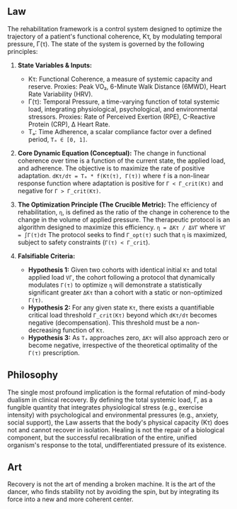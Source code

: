 ## Law
The rehabilitation framework is a control system designed to optimize the trajectory of a patient's functional coherence, Kτ, by modulating temporal pressure, Γ(τ). The state of the system is governed by the following principles:

1.  **State Variables & Inputs:**
    *   Kτ: Functional Coherence, a measure of systemic capacity and reserve. Proxies: Peak VO₂, 6-Minute Walk Distance (6MWD), Heart Rate Variability (HRV).
    *   Γ(τ): Temporal Pressure, a time-varying function of total systemic load, integrating physiological, psychological, and environmental stressors. Proxies: Rate of Perceived Exertion (RPE), C-Reactive Protein (CRP), Δ Heart Rate.
    *   Tₐ: Time Adherence, a scalar compliance factor over a defined period, `Tₐ ∈ [0, 1]`.

2.  **Core Dynamic Equation (Conceptual):**
    The change in functional coherence over time is a function of the current state, the applied load, and adherence. The objective is to maximize the rate of positive adaptation.
    `dKτ/dτ = Tₐ * f(Kτ(τ), Γ(τ))`
    where `f` is a non-linear response function where adaptation is positive for `Γ < Γ_crit(Kτ)` and negative for `Γ > Γ_crit(Kτ)`.

3.  **The Optimization Principle (The Crucible Metric):**
    The efficiency of rehabilitation, `η`, is defined as the ratio of the change in coherence to the change in the volume of applied pressure. The therapeutic protocol is an algorithm designed to maximize this efficiency.
    `η = ΔKτ / ΔVΓ` where `VΓ = ∫Γ(τ)dτ`
    The protocol seeks to find `Γ_opt(τ)` such that `η` is maximized, subject to safety constraints (`Γ(τ) < Γ_crit`).

4.  **Falsifiable Criteria:**
    *   **Hypothesis 1:** Given two cohorts with identical initial `Kτ` and total applied load `VΓ`, the cohort following a protocol that dynamically modulates `Γ(τ)` to optimize `η` will demonstrate a statistically significant greater `ΔKτ` than a cohort with a static or non-optimized `Γ(τ)`.
    *   **Hypothesis 2:** For any given state `Kτ`, there exists a quantifiable critical load threshold `Γ_crit(Kτ)` beyond which `dKτ/dτ` becomes negative (decompensation). This threshold must be a non-decreasing function of `Kτ`.
    *   **Hypothesis 3:** As `Tₐ` approaches zero, `ΔKτ` will also approach zero or become negative, irrespective of the theoretical optimality of the `Γ(τ)` prescription.

## Philosophy
The single most profound implication is the formal refutation of mind-body dualism in clinical recovery. By defining the total systemic load, Γ, as a fungible quantity that integrates physiological stress (e.g., exercise intensity) with psychological and environmental pressures (e.g., anxiety, social support), the Law asserts that the body's physical capacity (Kτ) does not and cannot recover in isolation. Healing is not the repair of a biological component, but the successful recalibration of the entire, unified organism's response to the total, undifferentiated pressure of its existence.

## Art
Recovery is not the art of mending a broken machine. It is the art of the dancer, who finds stability not by avoiding the spin, but by integrating its force into a new and more coherent center.